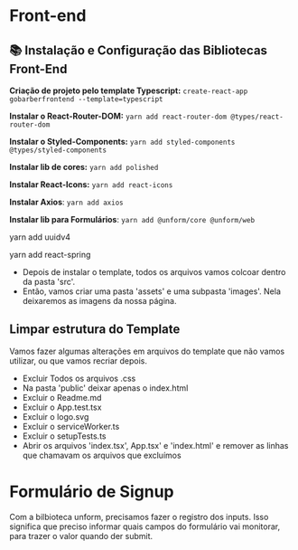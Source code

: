 # Front-end

## 📚 Instalação e Configuração das Bibliotecas Front-End

**Criação de projeto pelo template Typescript:** `create-react-app gobarberfrontend --template=typescript`

**Instalar o React-Router-DOM:** `yarn add react-router-dom @types/react-router-dom`

**Instalar o Styled-Components:** `yarn add styled-components @types/styled-components`

**Instalar lib de cores:** `yarn add polished`

**Instalar React-Icons:** `yarn add react-icons`

**Instalar Axios**: `yarn add axios`

**Instalar lib para Formulários**: `yarn add @unform/core @unform/web`

yarn add uuidv4

yarn add react-spring

- Depois de instalar o template, todos os arquivos vamos colcoar dentro da pasta 'src'.
- Então, vamos criar uma pasta 'assets' e uma subpasta 'images'. Nela deixaremos as imagens da nossa página.

## Limpar estrutura do Template

Vamos fazer algumas alterações em arquivos do template que não vamos utilizar, ou que vamos recriar depois.

- Excluir Todos os arquivos .css
- Na pasta 'public' deixar apenas o index.html
- Excluir o Readme.md
- Excluir o App.test.tsx
- Excluir o logo.svg
- Excluir o serviceWorker.ts
- Excluir o setupTests.ts
- Abrir os arquivos 'index.tsx', App.tsx' e 'index.html' e remover as linhas que chamavam os arquivos que excluímos

# Formulário de Signup

Com a bilbioteca unform, precisamos fazer o registro dos inputs. Isso significa que preciso informar quais campos do formulário vai monitorar, para trazer o valor quando der submit.
